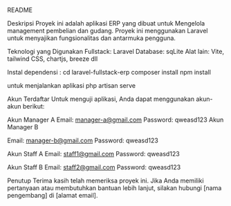 README



Deskripsi
Proyek ini adalah aplikasi ERP yang dibuat untuk Mengelola management pembelian dan gudang. Proyek ini menggunakan Laravel untuk menyajikan fungsionalitas dan antarmuka pengguna.

Teknologi yang Digunakan
Fullstack: Laravel
Database: sqLite
Alat lain: Vite, tailwind CSS, chartjs, breeze dll

Instal dependensi :
cd laravel-fullstack-erp
composer install
npm install

untuk menjalankan aplikasi
php artisan serve

Akun Terdaftar
Untuk menguji aplikasi, Anda dapat menggunakan akun-akun berikut:

Akun Manager A
Email: manager-a@gmail.com
Password: qweasd123
Akun Manager B


Email: manager-b@gmail.com
Password: qweasd123

Akun Staff A
Email: staff1@gmail.com
Password: qweasd123

Akun Staff B
Email: staff2@gmail.com
Password: qweasd123


Penutup
Terima kasih telah memeriksa proyek ini. Jika Anda memiliki pertanyaan atau membutuhkan bantuan lebih lanjut, silakan hubungi [nama pengembang] di [alamat email].

